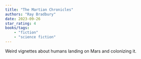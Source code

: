 ```yaml
---
title: "The Martian Chronicles"
authors: "Ray Bradbury"
date: 2023-09-26
star_rating: 4
books/tags:
    - "fiction"
    - "science fiction"
---
```


Weird vignettes about humans landing on Mars and colonizing it.

<!--more-->